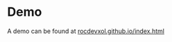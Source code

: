 # Demo

A demo can be found at [rocdevxol.github.io/index.html][site]

[site]: http://rocdevxol.github.io/index.html
